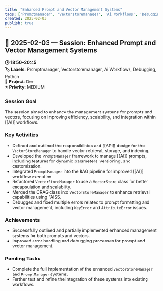 ```yaml
---
title: "Enhanced Prompt and Vector Management Systems"
tags: ['Promptmanager', 'Vectorstoremanager', 'Ai Workflows', 'Debugging', 'Python']
created: 2025-02-03
publish: true
---
```


## 📅 2025-02-03 — Session: Enhanced Prompt and Vector Management Systems

**🕒 18:50–20:45**  
**🏷️ Labels**: Promptmanager, Vectorstoremanager, Ai Workflows, Debugging, Python  
**📂 Project**: Dev  
**⭐ Priority**: MEDIUM  


### Session Goal
The session aimed to enhance the management systems for prompts and vectors, focusing on improving efficiency, scalability, and integration within [[AI]] workflows.

### Key Activities
- Defined and outlined the responsibilities and [[API]] design for the `VectorStoreManager` to handle vector retrieval, storage, and indexing.
- Developed the `PromptManager` framework to manage [[AI]] prompts, including features for dynamic parameters, versioning, and customization.
- Integrated `PromptManager` into the RAG pipeline for improved [[AI]] workflow execution.
- Refactored `VectorStoreManager` to use a `VectorStore` class for better encapsulation and scalability.
- Merged the CRAG class into `VectorStoreManager` to enhance retrieval capabilities using FAISS.
- Debugged and fixed multiple errors related to prompt formatting and vector management, including `KeyError` and `AttributeError` issues.

### Achievements
- Successfully outlined and partially implemented enhanced management systems for both prompts and vectors.
- Improved error handling and debugging processes for prompt and vector management.

### Pending Tasks
- Complete the full implementation of the enhanced `VectorStoreManager` and `PromptManager` systems.
- Further test and refine the integration of these systems into existing workflows.
